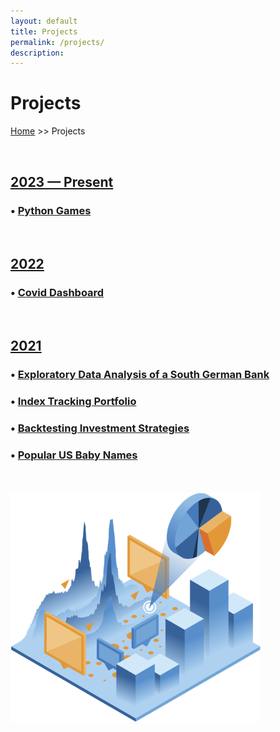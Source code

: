 ```yaml
---
layout: default
title: Projects
permalink: /projects/
description:
---
```

# Projects

[Home](../) >> Projects

<br>

<H2><u><b>2023 — Present</b></u></H2>

<H3 style="margin-bottom:0;">• <a href="https://github.com/xyjiang970/games" target="_blank">Python Games</a></H3>

<br>
<br>

<H2><u><b>2022</b></u></H2>

<H3 style="margin-bottom:0;">• <a href="https://github.com/xyjiang970/covid_dashboard" target="_blank">Covid Dashboard</a></H3>

<br>
<br>

<H2><u><b>2021</b></u></H2>

<H3>• <a href="https://nbviewer.org/github/xyjiang970/_notebooks/blob/main/Exploratory%20Data%20Analysis%20of%20a%20South%20German%20Bank.ipynb" target="_blank">Exploratory Data Analysis of a South German Bank</a></H3>


<H3>• <a href="https://nbviewer.org/github/xyjiang970/_notebooks/blob/main/Index%20Tracking%20Portfolio.ipynb" target="_blank">Index Tracking Portfolio</a></H3>


<H3>• <a href="https://nbviewer.org/github/xyjiang970/_notebooks/blob/main/Backtesting%20Investment%20Strategies.ipynb" target="_blank">Backtesting Investment Strategies</a></H3>


<H3>• <a href="https://nbviewer.org/github/xyjiang970/_notebooks/blob/main/Popular%20US%20Baby%20Names.ipynb" target="_blank">Popular US Baby Names</a></H3>

<br>

<br>

<img src="/projects/projects_page_image.png" alt="projects_page_image" width="400">

